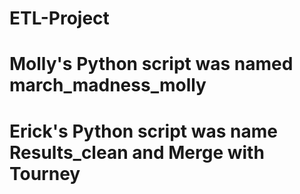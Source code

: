 # ETL-Project
# Molly's Python script was named march_madness_molly
# Erick's Python script was name Results_clean and Merge with Tourney
#
